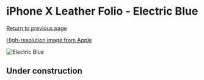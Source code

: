 # iPhone X Leather Folio - Electric Blue

[Return to previous page](/iphone_x)

[High-resolution image from Apple](https://store.storeimages.cdn-apple.com/8756/as-images.apple.com/is/MRGE2?wid=4500&hei=4500&fmt=png)

<div style="width: 512px"><img src="/almost_uncompressed/MRGE2.webp" alt="Electric Blue"></div>

## Under construction
